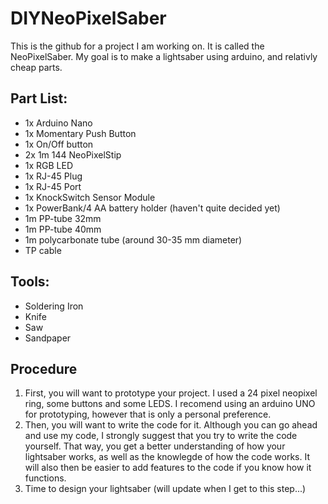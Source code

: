 # DIYNeoPixelSaber
This is the github for a project I am working on. It is called the NeoPixelSaber.
My goal is to make a lightsaber using arduino, and relativly cheap parts.

## Part List:
- 1x Arduino Nano
- 1x Momentary Push Button
- 1x On/Off button
- 2x 1m 144 NeoPixelStip
- 1x RGB LED
- 1x RJ-45 Plug
- 1x RJ-45 Port
- 1x KnockSwitch Sensor Module
- 1x PowerBank/4 AA battery holder (haven't quite decided yet)
- 1m PP-tube 32mm
- 1m PP-tube 40mm
- 1m polycarbonate tube (around 30-35 mm diameter)
- TP cable

## Tools:
- Soldering Iron
- Knife
- Saw
- Sandpaper

## Procedure

1. First, you will want to prototype your project. I used a 24 pixel neopixel ring, some buttons and some LEDS. I recomend using an arduino UNO for prototyping, however that is only a personal preference.
2. Then, you will want to write the code for it. Although you can go ahead and use my code, I strongly suggest that you try to write the code yourself. That way, you get a better understanding of how your lightsaber works, as well as the knowlegde of how the code works. It will also then be easier to add features to the code if you know how it functions.
3. Time to design your lightsaber (will update when I get to this step...)
